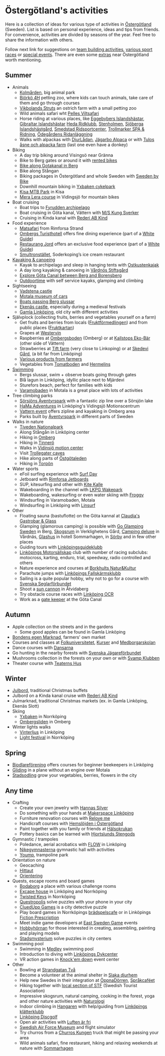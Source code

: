 Östergötland's activities
=========================

Here is a collection of ideas for various type of activities in [Östergötland](https://en.wikipedia.org/wiki/%C3%96sterg%C3%B6tland) (Sweden). List is based on personal experience, ideas and tips from friends. For convenience, activities are divided by seasons of the year. Feel free to share the information with others.

Follow next link for suggestions on [team building activities](team_building_activities.md), [various sport races](sport_races.md) or [special events](events.md). There are even some [extras](extras.md) near Östergötland worth mentioning.

Summer
------
* Animals
  * [Kolmården](https://www.kolmarden.com/), big animal park
  * [Björkö 4H](http://www.bjorko4hgard.se/) petting zoo, where kids can touch animals, take care of them and go through courses
  * [Vikbolands Struts](https://vikbolandsstruts.se/) an ostrich farm with a small petting zoo
  * Wild animals safari wht [Pelles Viltsafari](https://www.viltsafari.se/)
  * Horse riding at various places, like [Eggebybers Islandshästar](http://www.eggebyberg.se/), [Gibraltar Islandshästar](http://gibraltarislandshastar.se/) [Heda Ridklubb](https://www.hedaridklubb.se/), [Stenholmen](http://www.stenholmen.nu/), [Sjöberga Islandshästgård](http://www.sjoberga.se/), [Smedstad Ridsportcenter](https://hsoab.se/), [Trollmarker SPA & Ridning](https://trollmarker.se/ridning/), [Ödegårdens Ridanläggning](https://odegarden.se/)
  * Walks with alpackas with [DjurLådan](https://djurladan.se/tjanster/aktiviterer), [Jägarbo Alpaca](https://jagarbo.se/alpackapromenad/) or with [Tulos åsne och alpacka farm](https://tulosfarm.se/upplevelser) (last one even have a donkey)
* Biking
  * A day trip biking around Visingsö near Gränna
  * Bike to Berg gates or around it with [rented bikes](https://www.gotakanal.se/sv/263719/Cykeluthyrning-vid-Bergs-slussar/)
  * [Bike along Gotakanal in Berg](https://visitlinkoping.se/sommar/cykelsemester-i-link%C3%B6ping-och-l%C3%A4ngs-g%C3%B6ta-kanal)
  * Bike along Stångan
  * Biking packages in Östergötland and whole Sweden with [Sweden by Bike](https://swedenbybike.com/cykelpaket/)
  * Downhill mountain biking in [Yxbaken cykelpark](https://www.yxbacken.nu/cykelpark)
  * [Kisa MTB Park](https://kisamtbpark.com/) in Kisa
  * [Mera Lera course](https://www.meraleramtb.com/meraleramtb/sida/69548/skills-area-vidingsjo) in Vidingsjö for mountain bikes
* Boat cruising
  * Boat trips to [Fyrudden archipelago](http://www.harstena.se/kommunikationer/skargardstrafiken.htm)
  * Boat cruising in Göta kanal, Vättern with [M/S Kung Sverker](https://www.kungsverker.se/kryssningar)
  * Cruising in Kinda kanal with [Rederi AB Kind](https://www.rederiabkind.se/)
* Food experience
  * [Matsafari](https://www.rimforsastrand.se/restaurang/matsafari/) from Rimforsa Strand
  * [Ombergs Turisthotell](http://ombergsturisthotell.com/restaurang/) offers fine dining experience (part of a [White Guide](https://whiteguide.com/))
  * [Restaurang Jord](https://restaurangjord.se/) offers an exclusive food experience (part of a [White Guide](https://whiteguide.com/))
  * [Smultronstället](http://www.smultronstallet.se/), Soderkoping’s ice cream restaurant
* [Kayaking & canoeing](https://visitlinkoping.se/kanot-kajak)
  * Kayak to archipelago and sleep in hanging tents with [Ostkustenkajak](http://ostkustenkajak.se/)
  * A day long kayaking & canoeing in [Vårdnös Stiftsgård](http://www.vardnas.se/)
  * [Explore Göta Canal between Berg and Borensberg](http://glasbruket.com/aktiviteter/)
  * [Outdoortime](http://www.outdoortime.se/) with self service kayaks, glamping and climbing
* Sightseeing
  * [Vadstena castle](http://vadstenaslott.com/)
  * [Motala museum of cars](http://www.motormuseum.se/)
  * [Boats passing Berg slussar](https://www.gotakanal.se/en/225251/Lock-gate-exhibition-Berg-locks/)
  * [Ekenäs castle](http://www.ekenasslott.se/), especially during a medieval festivals
  * [Gamla Linköping](https://gamlalinkoping.se/in-english/), old city with different activities
* Självplock (collecting fruits, berries and vegetables yourself on a farm)
  * Get fruits and berries from locals ([Fruktförmedlingen](https://www.aktavara.org/fruktformedlingen)) and from public places ([Fruktkartan](https://fruktkartan.se/))
  * Grapes at [Westervin](https://www.facebook.com/Westervin-113025693379478/)
  * Raspberries at [Ombergsboden](http://www.ombergsboden.se/) (Omberg) or at [Kallstops Eko-Bär](https://www.kallstorpsekobar.se/) (other side of Vättern)
  * Strawberries at [Tift farm](http://tift.se/) (very close to Linkoping) or at [Skedevi Gård](https://skedevigard.com/), (a bit far from Linköping)
  * [Various products from farmers](https://www.gardsnara.se/ostergotland)
  * Vegetables from [Tomatboden](http://www.tomatboden.se/aktuellt/) and [Hermelins](https://www.hermelins.se/gronsaker/)
* [Swimming](https://visitlinkoping.se/sommar/badplatser-i-link%C3%B6ping)
  * Bergs slussar, swim + observe boats going through gates
  * Blå lagun in Linköping, idyllic place next to Mjärdevi
  * Sturefors beach, perfect for families with kids
  * [Varamobaden](https://start.motala.se/en/experience-visit/varamobaden) in Motala is a great place with lots of activities
* Tree climbing parks
  * [Sörsjöns Äventyrspark](https://aventyrsupplevelser.com/sorsjon/) with a fantastic zip line over a Sörsjön lake
  * [HaMa Adventures](https://www.facebook.com/HaMaAdventures/) in Linköping's Vidingsjö Motionscentrum
  * [Vattern event](http://www.vatternevent.se/) offers zipline and kayaking in Omberg area
  * Parks built by [Äventyrspark](https://aventyrsupplevelser.com/aventyrsbygge/) in different parts of Sweden
* Walks in nature
  * [Tiveden Nationalpark](https://www.sverigesnationalparker.se/park/tivedens-nationalpark/)
  * Along Stångån in Linköping center
  * Hiking in [Omberg](https://www.sveaskog.se/upplev-naturen/besoksomraden/ekopark-omberg/)
  * Hiking in [Tinnerö](https://www.lansstyrelsen.se/ostergotland/besoksmal/naturreservat/tinnero-eklandskap-naturreservat.html)
  * Walks in [Vidinsjö motion center](https://www.linkoping.se/leanlink/stod-service/vidingsjo-motionscentrum-och-cafe-vidingsjo/)
  * Visit [Trollegater caves](https://www.lansstyrelsen.se/ostergotland/besoksmal/naturreservat/trollegater-naturreservat.html)
  * Hike along parts of [Östgötaleden](https://www.ostgotaleden.se/sv/)
  * Hiking in [Torpön](https://www.ostgotaleden.se/sv/144769/Torpon-i-Sommen/)
* Water sports
  * eFoil surfing experience with [Surf Day](https://surfday.se/)
  * Jetboard with [Rimforsa Jetboards](https://rimforsajetboards.se/)
  * SUP, kitesurfing and other with [Kite Kalle](https://www.kitekalle.se/linkoping.php)
  * Wakeboarding in the channel with [LKPG Wakepark](http://www.lkpgwakepark.se/)
  * Wakeboarding, wakesurfing or even water skiing with [Froggy](https://froggy.se/se/vattensport/kurser-wakeboard-info-kurs-wakeboard~244/)
  * Windsurfing in Varamobaden, Motala
  * Windsurfing in Linköping with [Linsurf](https://www.linsurf.com/)
* Other
  * Floating sauna (bastuflotte) on the Göta kannal at [Claudia's Gastrobar & Glass](https://www.claudiasgg.se/)
  * Glamping (glamorous camping) is possible with [Go Glamping Sweden](https://goglampingsweden.se/) in Berg, [Skogsrum](https://naturlogi.se/skogsrum/) in Verklighetens Gård, [Camping deluxe](https://www.vardnas.se/boende/glamping-camping-deluxe.html) in Vårdnäs, [Glashus](https://www.sommarhagen.se/SV/Upplevelser/Glamping) in hotell Sommarhagen, in [Sörby](https://sorbyglamping.se/) and in few other places
  * Guiding tours with [Linköpingsguideklubb](http://linkopingsguideklubb.se/kalender-guidningar/)
  * [Linköpings Motorsällskap](https://lms.se/) club with number of racing subclubs: motocross, karting, enduro, trial, speedway, radio controlled and others
  * Nature experience and courses at [Borkhults Natur&Kultur](https://www.borkhult.se/kurser.html)
  * Parachute jumps with [Linköpings Fallskärmsklubb](https://linkopingsfallskarmsklubb.se/)
  * Sailing is a quite popular hobby, why not to go for a course with [Svenska Seglarförbundet](https://www.svensksegling.se/lardigsegla/SSFSeglarskola/Hittadinseglarskola/)
  * Shoot a [sun cannon](http://solkanonklubben.se/solkanonen/) in Åtvidaberg
  * Try obstacle course races with [Linköping OCR](https://www.facebook.com/linkopingocr)
  * Work as a [gate keeper](https://www.gotakanal.se/sv/ab-gota-kanalbolag/slussvard/) at the Göta Canal

Autumn
------
* Apple collection on the streets and in the gardens
  * Some good apples can be found in Gamla Linköping
* [Bondens egen Marknad](https://bondensegen.com/linkoping/), farmers' own market
* Courses and classes at [Folkuniversitetet](https://www.folkuniversitetet.se/kurser-utbildningar/), [Kurser](https://www.kurser.se/) and [Medborgarskolan](https://www.medborgarskolan.se/kurser-och-evenemang/)
* Dance courses with [Dansarna](https://dansarna.se/index.php/en/courses-events/event-calendar)
* Go hunting in the nearby forests with [Svenska Jägareförbundet](https://jagareforbundet.se/syd/ostergotlands-lan/jagareforbundet-ostergotland/)
* Mushrooms collection in the forests on your own or with [Svamp Klubben](https://svampklubben.org/)
* Theater course with [Teaterns Hus](http://teaternshus.se/teaterskola/)

Winter
------
* [Julbord](http://www.julbordsportalen.se/julbord-i-linkoping), traditional Christmas buffets
* Julbord on a Kinda kanal cruise with [Rederi AB Kind](https://www.rederiabkind.se/vara-kryssningar/vinter-och-julupplevelse-med-ms-kind-i-linkoping/)
* Julmarknad, traditional Christmas markets (ex. in Gamla Linköping, Ekenäs Slott)
* Skiing
  * [Yxbaken](https://www.yxbacken.nu/) in Norrköping
  * [Ombergsliden](http://ombergsliden.se/) in Omberg
* Winter lights walks
  * [Vinterljus](https://www.linkoping.se/vinterljuskampanj/) in Linköping
  * [Light festival](https://norrkopinglightfestival.se/) in Norrköping

Spring
------
* [Biodlareförening](http://www.linkopingsbiodlarna.se/) offers courses for beginner beekeepers in Linköping
* [Gliding](https://motalaflygklubb.se/index.php/presentkort) in a plane without an engine over Motala
* [Stadsodling](https://www.linkoping.se/uppleva-och-gora/friluftsliv-och-parker/stadsodla/) grow your vegetables, berries, flowers in the city

Any time
--------
* Crafting
  * Create your own jewelry with [Hannas Silver](http://hannassilver.se/Kurser/)
  * Do something with your hands at [Makerspace Linköping](https://makerslink.se/)
  * Furniture renovation courses with [Relove me](https://reloveme.se/kurser/)
  * Handicraft courses with [Hemslöjden i Östergötland](https://www.hemslojdeniostergotland.se/kurser)
  * Paint together with you family or friends at [Hälsokrukan](https://halsokrukan.se/aktivitet)
  * Pottery basics can be learned with [Hjortslunds Stengods](https://www.hjortslund.se/prova-pa-drejning/)
* Gymnastic / trampoles
  * Poledance, aerial acrobatics with [FLOW](https://flowpole.se/linkoping/) in Linköping
  * [Nikegymnasterna](http://www.nikegymnasterna.com/) gymnastic hall with activities
  * [Yoump](https://www.yoump.se/parker/linkoping), trampoline park
* Orientation on nature
  * Geocaching
  * [Hittaut](https://www.orientering.se/provapaaktiviteter/hittaut/)
  * [Orientering](https://www.orientering.se/)
* Quests, escape rooms and board games
  * [Bodaborg](https://www.bodaborg.se/#intro) a place with various challenge rooms
  * [Excape house](https://escapehouse.se/) in Linköping and Norrköping
  * [Twisted Keys](http://www.twistedkeys.com/en/home/) in Norrköping
  * [Questropolis](https://questropolis.se/) solve puzzles with your phone in your city
  * [CluedUpp Games](https://www.cluedupp.com/) is a city detective puzzle
  * Play board games in Norrköpings [brädspelscafe](https://bradspelscafe.se/aktiviteter/) or in Linköpings [Fiction Prescription](https://www.facebook.com/fiction.prescription/events)
  * Meet indie game developers at [East Sweden Game](https://eastswedengame.se/activities/) events
  * [Hobbyhörnan](http://www.hobbyhornan.com/) for those interested in creating, assembling, painting and playing models
  * [Stadsmysterium](https://stadsmysterium.se/) solve puzzles in city centers
* Swimming pool
  * Swimming in [Medley](https://www.medley.se/vara-anlaggningar/linkopings-simhall) swimming pool
  * Introduction to diving with [Linköpings Dykcenter](https://linkopingsdykcenter.se/prova-pa-dyk/)
  * VR action games in [Knock'em down](https://eventcenter.se/norrkoping/vrex-norrkoping/) event center
* Other
  * Bowling at [Strandgatan Två](http://www.strandgatantva.se/)
  * Become a volunteer at the animal shelter in [Slaka djurhem](https://slakadjurhem.se/djurhemmet)
  * Help new Swedes in their integration at [ÖppnaDörren](https://www.oppnadorren.se/about/), [Språkcaféet](https://www.svenskakyrkan.se/linkoping/sprakcafeer) <!-- markdown-link-check-disable-line -->
  * Hiking together with [local section of STF](https://www.svenskaturistforeningen.se/engagemang/lokalavdelningar/stf-linkoping/) (Swedish Tourist Association)
  * Impressive skogsrum, natural camping, cooking in the forest, yoga and other nature activities with [Naturologi](https://naturlogi.se/)
  * Indoor climbing in [Hangaren](https://hangaren.org/) with help/guiding from [Linköpings klätterklubb](https://linkopingsklatterklubb.se/prova-pa/)
  * [Linköping Discgolf](https://www.lkpgdg.se/)
  * Open air activities with [Luften är fri](https://www.luftenarfri.nu/)
  * [Swedish Air Force Museum](https://flygvapenmuseum.se/) and flight simulator
  * Try churros from a [Churros Kungen](https://www.facebook.com/churroskungen/) truck that might be passing your area
  * Wild animals safari, fine restaurant, hiking and relaxing weekends at nature with [Sommarhagen](https://www.sommarhagen.se/SV/Upplevelser)
